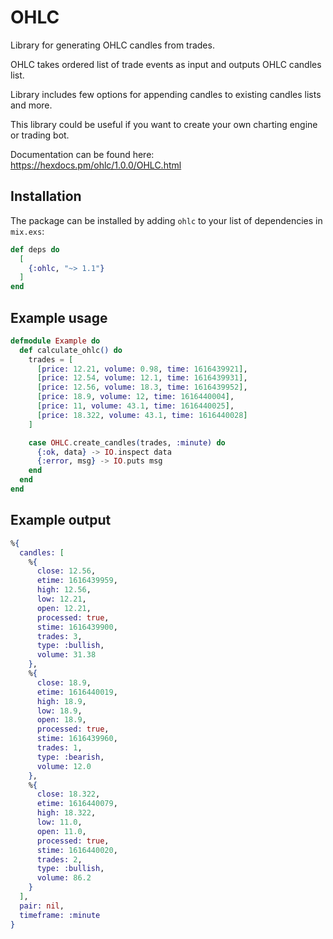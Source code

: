 # OHLC

Library for generating OHLC candles from trades.


OHLC takes ordered list of trade events as input and 
outputs OHLC candles list. 

Library includes few options for appending candles to existing candles lists and more.

This library could be useful if you want to create your own charting engine or trading bot.

Documentation can be found here: https://hexdocs.pm/ohlc/1.0.0/OHLC.html

## Installation

The package can be installed by adding `ohlc` to your
list of dependencies in `mix.exs`:

```elixir
def deps do
  [
    {:ohlc, "~> 1.1"}
  ]
end
```

## Example usage
```elixir
defmodule Example do
  def calculate_ohlc() do
    trades = [
      [price: 12.21, volume: 0.98, time: 1616439921],
      [price: 12.54, volume: 12.1, time: 1616439931],
      [price: 12.56, volume: 18.3, time: 1616439952],
      [price: 18.9, volume: 12, time: 1616440004],
      [price: 11, volume: 43.1, time: 1616440025],
      [price: 18.322, volume: 43.1, time: 1616440028]
    ]

    case OHLC.create_candles(trades, :minute) do
      {:ok, data} -> IO.inspect data
      {:error, msg} -> IO.puts msg
    end
  end
end
```

## Example output
```elixir
%{
  candles: [
    %{
      close: 12.56,
      etime: 1616439959,
      high: 12.56,
      low: 12.21,
      open: 12.21,
      processed: true,
      stime: 1616439900,
      trades: 3,
      type: :bullish,
      volume: 31.38
    },
    %{
      close: 18.9,
      etime: 1616440019,
      high: 18.9,
      low: 18.9,
      open: 18.9,
      processed: true,
      stime: 1616439960,
      trades: 1,
      type: :bearish,
      volume: 12.0
    },
    %{
      close: 18.322,
      etime: 1616440079,
      high: 18.322,
      low: 11.0,
      open: 11.0,
      processed: true,
      stime: 1616440020,
      trades: 2,
      type: :bullish,
      volume: 86.2
    }
  ],
  pair: nil,
  timeframe: :minute
}
```

